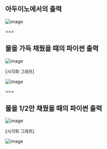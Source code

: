 ## 아두이노에서의 출력

![image](https://github.com/user-attachments/assets/bbafbaf6-0c65-4b0d-8e92-93ad38228c49)

===

## 물을 가득 채웠을 때의 파이썬 출력

![image](https://github.com/user-attachments/assets/488c59e7-9c44-4b3a-acb7-246e13f01d07)


[시각화 그래프]  

![image](https://github.com/user-attachments/assets/1308ae09-5144-4b55-8b2f-91a4b9cc42ad)

===

## 물을 1/2만 채웠을 때의 파이썬 출력

![image](https://github.com/user-attachments/assets/ea00fe50-9083-4de2-b7d2-cab1f5d7243f)

[시각화 그래프]  

![image](https://github.com/user-attachments/assets/44e036b4-a386-4887-b102-e58e30e15734)


